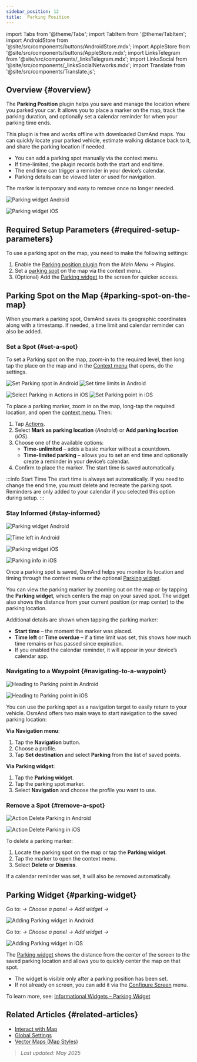 ```yaml
---
sidebar_position: 12
title:  Parking Position
---
```


import Tabs from '@theme/Tabs';
import TabItem from '@theme/TabItem';
import AndroidStore from '@site/src/components/buttons/AndroidStore.mdx';
import AppleStore from '@site/src/components/buttons/AppleStore.mdx';
import LinksTelegram from '@site/src/components/_linksTelegram.mdx';
import LinksSocial from '@site/src/components/_linksSocialNetworks.mdx';
import Translate from '@site/src/components/Translate.js';


## Overview {#overview}

The **Parking Position** plugin helps you save and manage the location where you parked your car. It allows you to place a marker on the map, track the parking duration, and optionally set a calendar reminder for when your parking time ends.

This plugin is free and works offline with downloaded OsmAnd maps. You can quickly locate your parked vehicle, estimate walking distance back to it, and share the parking location if needed.

- You can add a parking spot manually via the context menu.
- If time-limited, the plugin records both the start and end time.
- The end time can trigger a reminder in your device’s calendar.
- Parking details can be viewed later or used for navigation.

The marker is temporary and easy to remove once no longer needed.

<Tabs groupId="operating-systems" queryString="current-os">

<TabItem value="android" label="Android">

![Parking widget Android](@site/static/img/plugins/parking/parking_widget_android.png)

</TabItem>

<TabItem value="ios" label="iOS">

![Parking widget iOS](@site/static/img/plugins/parking/parking_widget_ios.png)

</TabItem>

</Tabs>


## Required Setup Parameters {#required-setup-parameters}

To use a parking spot on the map, you need to make the following settings:

1. Enable the [Parking position plugin](../plugins/index.md#enable--disable) from the *Main Menu → Plugins*.  
2. Set a [parking spot](#set-a-spot) on the map via the context menu.
3. (Optional) Add the [Parking widget](#parking-widget) to the screen for quicker access.  


## Parking Spot on the Map {#parking-spot-on-the-map}

When you mark a parking spot, OsmAnd saves its geographic coordinates along with a timestamp. If needed, a time limit and calendar reminder can also be added.


### Set a Spot {#set-a-spot}

To set a Parking spot on the map, zoom-in to the required level, then long tap the place on the map and in the [Context menu](../map/map-context-menu.md) that opens, do the settings.

<Tabs groupId="operating-systems" queryString="current-os">

<TabItem value="android" label="Android">

![Set Parking spot in Android](@site/static/img/plugins/parking/and_set_p_point_limit.png) ![Set time limits in Android](@site/static/img/plugins/parking/and_set_p_point4_.png)

</TabItem>

<TabItem value="ios" label="iOS">

![Select Parking in Actions in iOS](@site/static/img/plugins/parking/ios_set_p_point2.png)  ![Set Parking point in iOS](@site/static/img/plugins/parking/ios_set_p_point3_-2.png)

</TabItem>

</Tabs>

To place a parking marker, zoom in on the map, long-tap the required location, and open the [context menu](../map/map-context-menu.md). Then:

1. Tap [Actions](../map/map-context-menu#actions).
2. Select **Mark as parking location** (*Android*) or **Add parking location** (*iOS*).
3. Choose one of the available options:
   - **Time-unlimited** – adds a basic marker without a countdown.
   - **Time-limited parking** – allows you to set an end time and optionally create a reminder in your device’s calendar.
4. Confirm to place the marker. The start time is saved automatically.

:::info Start Time
The start time is always set automatically. If you need to change the end time, you must delete and recreate the parking spot. Reminders are only added to your calendar if you selected this option during setup.
:::


### Stay Informed {#stay-informed}

<Tabs groupId="operating-systems" queryString="current-os">

<TabItem value="android" label="Android">

![Parking widget Android](@site/static/img/plugins/parking/parking_widget_android.png)

![Time left in Android](@site/static/img/plugins/parking/and_parking_info_left.png)

</TabItem>

<TabItem value="ios" label="iOS">

![Parking widget iOS](@site/static/img/plugins/parking/parking_widget_ios.png)

![Parking info in iOS](@site/static/img/plugins/parking/ios_parking_info.png)


</TabItem>

</Tabs>

Once a parking spot is saved, OsmAnd helps you monitor its location and timing through the context menu or the optional [Parking widget](#parking-widget).

You can view the parking marker by zooming out on the map or by tapping the **Parking widget**, which centers the map on your saved spot. The widget also shows the distance from your current position (or map center) to the parking location.

Additional details are shown when tapping the parking marker:

- **Start time** – the moment the marker was placed.
- **Time left** or **Time overdue** – if a time limit was set, this shows how much time remains or has passed since expiration.
- If you enabled the calendar reminder, it will appear in your device’s calendar app.


### Navigating to a Waypoint {#navigating-to-a-waypoint}

<Tabs groupId="operating-systems" queryString="current-os">

<TabItem value="android" label="Android">

![Heading to Parking point in Android](@site/static/img/plugins/parking/and_navigating_to_parking.png)

</TabItem>

<TabItem value="ios" label="iOS">

![Heading to Parking point in iOS](@site/static/img/plugins/parking/ios_going_to_parking.png)

</TabItem>

</Tabs>

You can use the parking spot as a navigation target to easily return to your vehicle. OsmAnd offers two main ways to start navigation to the saved parking location:

**Via Navigation menu**:

  1. Tap the **Navigation** button.  
  2. Choose a profile.  
  3. Tap **Set destination** and select **Parking** from the list of saved points.

**Via Parking widget**:

  1. Tap the **Parking widget**.  
  2. Tap the parking spot marker.  
  3. Select **Navigation** and choose the profile you want to use.


### Remove a Spot {#remove-a-spot}

<Tabs groupId="operating-systems" queryString="current-os">

<TabItem value="android" label="Android">

![Action Delete Parking in Android](@site/static/img/map/context_menu_limited_parking.png)

</TabItem>

<TabItem value="ios" label="iOS">

<!-- ![Action Delete Parking in Android](@site/static/img/map/context_menu_limited_parking.png) -->
  
![Action Delete Parking in iOS](@site/static/img/map/context_menu_limited_parking_ios.png)

</TabItem>

</Tabs>

To delete a parking marker:

1. Locate the parking spot on the map or tap the **Parking widget**.
2. Tap the marker to open the context menu.
3. Select **Delete** or **Dismiss**.

If a calendar reminder was set, it will also be removed automatically.


## Parking Widget {#parking-widget}

<Tabs groupId="operating-systems" queryString="current-os">

<TabItem value="android" label="Android">

Go to: *<Translate android="true" ids="shared_string_menu,map_widget_config"/> → Choose a panel → Add widget → <Translate android="true" ids="map_widget_parking"/>*  

![Adding Parking widget in Android](@site/static/img/plugins/parking/and_adding_parking_widget_andr.png)

</TabItem>

<TabItem value="ios" label="iOS">

Go to: *<Translate ios="true" ids="shared_string_menu,layer_map_appearance"/> → Choose a panel → Add widget → <Translate ios="true" ids="parking_place"/>*  

![Adding Parking widget in iOS](@site/static/img/plugins/parking/ios_adding_parking_widget-2.png)

</TabItem>

</Tabs>

The [Parking widget](../widgets/info-widgets.md#parking-widget) shows the distance from the center of the screen to the saved parking location and allows you to quickly center the map on that spot.

- The widget is visible only after a parking position has been set.
- If not already on screen, you can add it via the [Configure Screen](../widgets/configure-screen.md) menu.

To learn more, see: [Informational Widgets – Parking Widget](https://osmand.net/docs/user/widgets/info-widgets#parking-widget)


## Related Articles {#related-articles}

- [Interact with Map](../../user/map/interact-with-map.md)
- [Global Settings](../../user/personal/global-settings.md)
- [Vector Maps (Map Styles)](../../user/map/vector-maps.md)

> *Last updated: May 2025*
